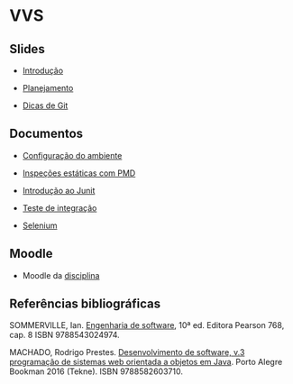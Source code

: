 # VVS

## Slides

* [Introdução](slides/introducao/index.html)

* [Planejamento](slides/planejamento/index.html)

* [Dicas de Git](slides/git/index.html)

## Documentos

* [Configuração do ambiente](documentos/ambiente/ambiente.md)

* [Inspeções estáticas com PMD](documentos/pmd/pmd.md)

* [Introdução ao Junit](documentos/junit/junit.md)

* [Teste de integração](documentos/integracao/integracao.md)

* [Selenium](documentos/selenium/selenium.md)

## Moodle

* Moodle da [disciplina](https://moodle.poa.ifrs.edu.br/course/view.php?id=5780)

## Referências bibliográficas

SOMMERVILLE, Ian. [Engenharia de software](https://biblioteca.ifrs.edu.br/pergamum_ifrs/biblioteca_s/acesso_login.php?cod_acervo_acessibilidade=5030950&acesso=aHR0cHM6Ly9taWRkbGV3YXJlLWJ2LmFtNC5jb20uYnIvU1NPL2lmcnMvOTc4ODU0MzAyNDk3NA==&label=acesso%20restrito), 10ª ed. Editora Pearson 768, cap. 8 ISBN 9788543024974.

MACHADO, Rodrigo Prestes. [Desenvolvimento de software, v.3 programação de sistemas web orientada a objetos em Java](https://biblioteca.ifrs.edu.br/pergamum_ifrs/biblioteca_s/acesso_login.php?cod_acervo_acessibilidade=5020683&acesso=aHR0cHM6Ly9pbnRlZ3JhZGEubWluaGFiaWJsaW90ZWNhLmNvbS5ici9ib29rcy85Nzg4NTgyNjAzNzEw&label=acesso%20restrito). Porto Alegre Bookman 2016 (Tekne). ISBN 9788582603710.